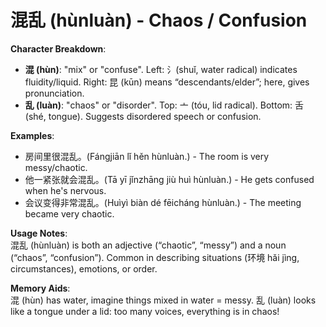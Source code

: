 # **混乱 (hùnluàn) - Chaos / Confusion**

**Character Breakdown**:  
- **混 (hùn)**: "mix" or "confuse". Left: 氵(shuǐ, water radical) indicates fluidity/liquid. Right: 昆 (kūn) means “descendants/elder”; here, gives pronunciation.  
- **乱 (luàn)**: "chaos" or "disorder". Top: 亠 (tóu, lid radical). Bottom: 舌 (shé, tongue). Suggests disordered speech or confusion.

**Examples**:  
- 房间里很混乱。(Fángjiān lǐ hěn hùnluàn.) - The room is very messy/chaotic.  
- 他一紧张就会混乱。(Tā yī jǐnzhāng jiù huì hùnluàn.) - He gets confused when he's nervous.  
- 会议变得非常混乱。(Huìyì biàn dé fēicháng hùnluàn.) - The meeting became very chaotic.

**Usage Notes**:  
混乱 (hùnluàn) is both an adjective (“chaotic”, “messy”) and a noun (“chaos”, “confusion”). Common in describing situations (环境 hǎi jìng, circumstances), emotions, or order.

**Memory Aids**:  
混 (hùn) has water, imagine things mixed in water = messy. 乱 (luàn) looks like a tongue under a lid: too many voices, everything is in chaos!